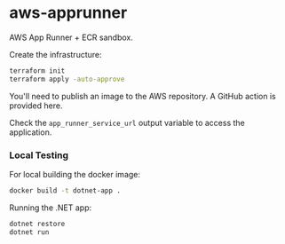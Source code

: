 # aws-apprunner

AWS App Runner + ECR sandbox.

Create the infrastructure:

```sh
terraform init
terraform apply -auto-approve
```

You'll need to publish an image to the AWS repository. A GitHub action is provided here.

Check the `app_runner_service_url` output variable to access the application.

### Local Testing

For local building the docker image:

```sh
docker build -t dotnet-app .
```

Running the .NET app:

```sh
dotnet restore
dotnet run
```
